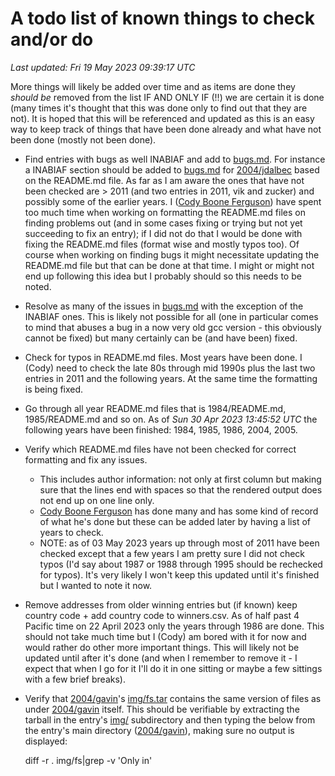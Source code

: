 # A todo list of known things to check and/or do
*Last updated: Fri 19 May 2023 09:39:17 UTC*

More things will likely be added over time and as items are done they _should
be_ removed from the list IF AND ONLY IF (!!) we are certain it is done (many
times it's thought that this was done only to find out that they are not). It is
hoped that this will be referenced and updated as this is an easy way to keep
track of things that have been done already and what have not been done (mostly
not been done).

- Find entries with bugs as well INABIAF and add to [bugs.md](/bugs.md).
    For instance a INABIAF section should be added to [bugs.md](bugs.md) for
    [2004/jdalbec](2004/jdalbec/jdalbec.) based on the README.md file.
    As far as I am aware the ones that have not been checked are > 2011 (and two
    entries in 2011, vik and zucker) and possibly some of the earlier years. I
    ([Cody Boone Ferguson](/winners.html#Cody_Boone_Ferguson)) have spent too
    much time when working on formatting the README.md files on finding problems
    out (and in some cases fixing or trying but not yet succeeding to fix an
    entry); if I did not do that I would be done with fixing the README.md files
    (format wise and mostly typos too). Of course when working on finding bugs
    it might necessitate updating the README.md file but that can be done at
    that time. I might or might not end up following this idea but I probably
    should so this needs to be noted.

- Resolve as many of the issues in [bugs.md](/bugs.md) with the exception of the
INABIAF ones. This is likely not possible for all (one in particular comes to
mind that abuses a bug in a now very old gcc version - this obviously cannot be
fixed) but many certainly can be (and have been) fixed.

- Check for typos in README.md files. Most years have been done. I (Cody) need
to check the late 80s through mid 1990s plus the last two entries in 2011 and
the following years. At the same time the formatting is being fixed.

- Go through all year README.md files that is 1984/README.md, 1985/README.md and
so on. As of *Sun 30 Apr 2023 13:45:52 UTC* the following years have been
finished: 1984, 1985, 1986, 2004, 2005.

- Verify which README.md files have not been checked for correct formatting and
fix any issues.
    * This includes author information: not only at first column but making sure
    that the lines end with spaces so that the rendered output does not end up
    on one line only.
    * [Cody Boone Ferguson](/winners.html#Cody_Boone_Ferguson) has done many and
    has some kind of record of what he's done but these can be added later by
    having a list of years to check.
    * NOTE: as of 03 May 2023 years up through most of 2011 have been checked
    except that a few years I am pretty sure I did not check typos (I'd say about
    1987 or 1988 through 1995 should be rechecked for typos).  It's very likely
    I won't keep this updated until it's finished but I wanted to note it now.

- Remove addresses from older winning entries but (if known) keep country code +
add country code to winners.csv. As of half past 4 Pacific time on 22 April 2023
only the years through 1986 are done. This should not take much time but I
(Cody) am bored with it for now and would rather do other more important things.
This will likely not be updated until after it's done (and when I remember to
remove it - I expect that when I go for it I'll do it in one sitting or maybe a
few sittings with a few brief breaks).

- Verify that [2004/gavin](2004/gavin/)'s [img/fs.tar](2004/gavin/img/fs.tar)
contains the same version of files as under [2004/gavin](2004/gavin/) itself.
This should be verifiable by extracting the tarball in the entry's [img/](img/)
subdirectory and then typing the below from the entry's main directory
([2004/gavin](2004/gavin)), making sure no output is displayed:

	diff -r . img/fs|grep -v 'Only in'

